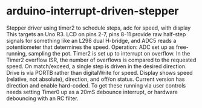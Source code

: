 # arduino-interrupt-driven-stepper
Stepper driver using timer2 to schedule steps, adc for speed, with display
This targets an Uno R3.  LCD on pins 2-7, pins 8-11 provide raw half-step signals for something like an L298 dual H-bridge,
and ADC5 reads a potentiometer that determines the speed.
Operation: ADC set up as free-running, sampling the pot.  Timer2 is set up to interrupt on overflow.  In the Timer2 overflow 
ISR, the number of overflows is compared to the requested speed.  On match/exceed, a single step is driven in the desired
direction.  Drive is via PORTB rather than digitalWrite for speed.  Display shows speed (relative, not absolute), direction,
and off/on status.
Current version has direction and enable hard-coded.  To get these running via user controls needs setting Timer0 up as a
20mS debounce interrupt, or hardware debouncing with an RC filter.
